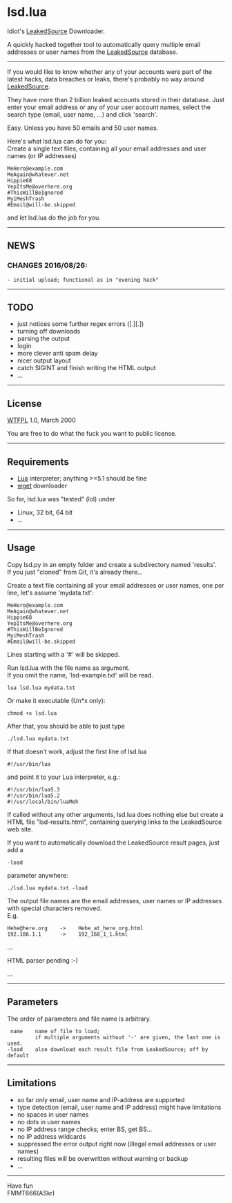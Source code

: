 lsd.lua
=======

Idiot's [LeakedSource][1] Downloader.

A quickly hacked together tool to automatically query multiple
email addresses or user names from the [LeakedSource][1] database.

---

If you would like to know whether any of your accounts were part of the latest
hacks, data breaches or leaks, there's probably no way around [LeakedSource][1].

They have more than 2 billion leaked accounts stored in their database.
Just enter your email address or any of your user account names, select the
search type (email, user name, ...) and click 'search'.

Easy. Unless you have 50 emails and 50 user names.

Here's what lsd.lua can do for you:  
Create a single text files, containing all your email addresses and user names
(or IP addresses)

    MeHero@example.com
    MeAgain@whatever.net
    Hippie68
    YepItsMe@overhere.org
    #ThisWillBeIgnored
    MyiMeshTrash
    #Email@will-be.skipped

and let lsd.lua do the job for you.  


---
## NEWS

### CHANGES 2016/08/26:

    - initial upload; functional as in "evening hack"


---
## TODO

  - just notices some further regex errors ([.][.])
  - turning off downloads
  - parsing the output
  - login
  - more clever anti spam delay
  - nicer output layout
  - catch SIGINT and finish writing the HTML output
  - ...


---
## License

[WTFPL][4] 1.0, March 2000

You are free to do what the fuck you want to public license.


---
## Requirements

  - [Lua][2] interpreter; anything >=5.1 should be fine
  - [wget][3] downloader


So far, lsd.lua was "tested" (lol) under

  - Linux, 32 bit, 64 bit
  - ...

---
## Usage

  Copy lsd.py in an empty folder and create a subdirectory named 'results'.  
  If you just "cloned" from Git, it's already there...

  Create a text file containing all your email addresses or user names, one per line, let's
  assume 'mydata.txt':

    MeHero@example.com
    MeAgain@whatever.net
    Hippie68
    YepItsMe@overhere.org
    #ThisWillBeIgnored
    MyiMeshTrash
    #Email@will-be.skipped

  Lines starting with a '#' will be skipped.

  Run lsd.lua with the file name as argument.  
  If you omit the name, 'lsd-example.txt' will be read.  
  
    lua lsd.lua mydata.txt

  Or make it executable (Un*x only):

    chmod +x lsd.lua

  After that, you should be able to just type

    ./lsd.lua mydata.txt
  
  If that doesn't work, adjust the first line of lsd.lua

    #!/usr/bin/lua

  and point it to your Lua interpreter, e.g.:
  
    #!/usr/bin/lua5.3
    #!/usr/bin/lua5.2
    #!/usr/local/bin/luaMeh

  If called without any other arguments, lsd.lua does nothing else but create a HTML file "lsd-results.html",
  containing querying links to the LeakedSource web site.
  
  If you want to automatically download the LeakedSource result pages, just add a

    -load

  parameter anywhere:

    ./lsd.lua mydata.txt -load

  The output file names are the email addresses, user names or IP addresses with special characters removed.  
  E.g.

    Hehe@here.org    ->    Hehe_at_here_org.html
    192.186.1.1      ->    192_168_1_1.html



  ...
  
  HTML parser pending :-)

  ...

---
## Parameters

  The order of parameters and file name is arbitrary.

     name    name of file to load;
             if multiple arguments without '-' are given, the last one is used.
    -load    also download each result file from LeakedSource; off by default


---
## Limitations

  - so far only email, user name and IP-address are supported
  - type detection (email, user name and IP address) might have limitations
  - no spaces in user names
  - no dots in user names
  - no IP address range checks; enter BS, get BS...
  - no IP address wildcards
  - suppressed the error output right now (illegal email addresses or user names)
  - resulting files will be overwritten without warning or backup
  - ...


---
Have fun  
FMMT666(ASkr)  



[1]: https://www.leakedsource.com
[2]: https://www.lua.org
[3]: https://www.gnu.org/software/wget
[4]: https://en.wikipedia.org/wiki/WTFPL
